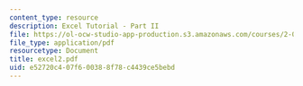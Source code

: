 ```yaml
---
content_type: resource
description: Excel Tutorial - Part II
file: https://ol-ocw-studio-app-production.s3.amazonaws.com/courses/2-000-how-and-why-machines-work-spring-2002/e52720c407f600388f78c4439ce5bebd_excel2.pdf
file_type: application/pdf
resourcetype: Document
title: excel2.pdf
uid: e52720c4-07f6-0038-8f78-c4439ce5bebd
---
```


